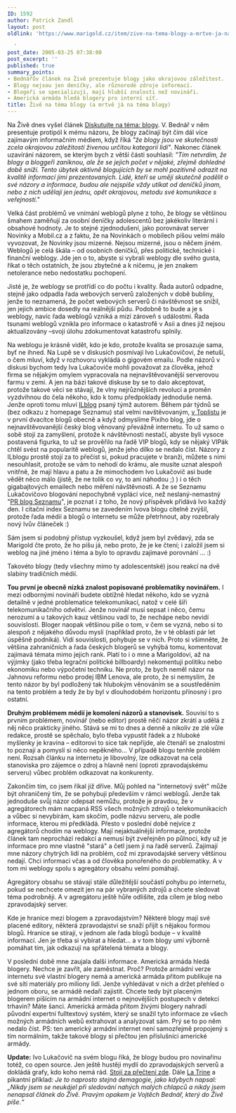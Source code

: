 ```yaml
---
ID: 1592
author: Patrick Zandl
layout: post
oldlink: 'https://www.marigold.cz/item/zive-na-tema-blogy-a-mrtve-ja-na-tema-blogy

  '
post_date: 2005-03-25 07:38:00
post_excerpt: ''
published: true
summary_points:
- Bednářův článek na Živě prezentuje blogy jako okrajovou záležitost.
- Blogy nejsou jen deníčky, ale různorodé zdroje informací.
- Blogeři se specializují, mají hlubší znalosti než novináři.
- Americká armáda hledá blogery pro interní síť.
title: Živě na téma blogy (a mrtvě já na téma blogy)
---
```


<p>Na Živě dnes vyšel článek <a href="http://www.zive.cz/h/Uzivatel/AR.asp?ARI=122644">Diskutujte na téma: blogy</a>. V. Bednář v něm presentuje protipól k mému názoru, že blogy začínají být čím dál více zajímavým informačním médiem, když říká <i>"že blogy jsou ve skutečnosti zcela okrajovou záležitostí živenou určitou kategorií lidí"</i>.   Nakonec článek uzavírání názorem, se kterým bych z větší části souhlasil: <i>"Tím netvrdím, že blogy a bloggeři zaniknou, ale že se jejich počet v nějaké, zřejmě dohledné době sníží. Tento úbytek aktivně blogujících by se mohl pozitivně odrazit na kvalitě informací jimi prezentovaných. Lidé, kteří se umějí skutečně podělit o své názory a informace, budou ale nejspíše vždy utíkat od deníčků jinam, nebo z nich udělají jen jednu, opět okrajovou, metodu své komunikace s veřejností."</i></p>

<p>Velká část problémů ve vnímání weblogů plyne z toho, že blogy se většinou šmahem zaměňují za osobní deníčky adolescentů bez jakékoliv literární i obsahové hodnoty. Je to stejné zjednodušení, jako porovnávat server Novinky a Mobil.cz a z faktu, že na Novinkách o mobilech píšou velmi málo vyvozovat, že Novinky jsou mizerné. Nejsou mizerné, jsou o něčem jiném. Weblogů je celá škála – od osobních deníčků, přes politické, technické i finanční weblogy. Jde jen o to, abyste si vybrali weblogy dle svého gusta, říkat o těch ostatních, že jsou zbytečné a k ničemu, je jen znakem netolerance nebo nedostatku pochopení. </p>

<p>Jisté je, že weblogy se protřídí co do počtu i kvality. Řada autorů odpadne, stejně jako odpadla řada webových serverů založených v době bubliny, jenže to neznamená, že počet webových serverů či návštěvnost se snížil, jen jejich ambice dosedly na reálnější půdu. Podobně to bude a je s weblogy, navíc řada weblogů vzniká a mizí zároveň s událostmi. Řada tsunami weblogů vznikla pro informace o katastrofě v Asii a dnes již nejsou aktualizovány –svoji úlohu zdokumentovat katastrofu splnily.</p>

<p>Na weblogu je krásně vidět, kdo je kdo, protože kvalita se prosazuje sama, byť ne ihned. Na Lupě se v diskusích posmívají Ivo Lukačovičovi, že netuší, o čem mluví, když v rozhovoru vykládá o gigovém emailu. Podle názorů v diskusi bychom tedy Iva Lukačoviče mohli považovat za člověka, jehož firma se nějakým omylem  vypracovala na nejnavštěvovanější serverovou farmu v zemi. A jen na bázi takové diskuse by se to dalo akceptovat, protože takové věci se stávají, že vlny nejrůznějších revolucí a proměn vyzdvihnou do čela někoho, kdo k tomu předpoklady jednoduše nemá. Jenže oproti tomu mluví <a href="http://www.ilblog.cz">ILblog</a> psaný týmž autorem. Během pár týdnů se (bez odkazu z homepage Seznamu) stal velmi navštěvovaným, <a href="http://www.toplist.cz/weblogy">v Toplistu</a> je v první dvacítce blogů obecně a když odmyslíme Pixiho blog, jde o nejnavštěvovanější český blog věnovaný převážně internetu. To už samo o sobě stojí za zamyšlení, protože k návštěvnosti nestačí, abyste byli vysoce postavená figurka, to už se prověřilo na řadě VIP blogů, kdy se nějaký VIPák chtěl svést na popularitě weblogů, jenže jeho dílko se nedalo číst. Názory z ILblogu prostě stojí za to přečíst si, pokud pracujete v branži, můžete s nimi nesouhlasit, protože se vám to nehodí do krámu, ale musíte uznat alespoň vnitřně, že mají hlavu a patu a že mimochodem Ivo Lukačovič asi bude vědět něco málo (jistě, že ne tolik co vy, to ani náhodou ;) ) i o těch gigabajtových emailech nebo měření návštěvnosti. A že se Seznamu Lukačovičovo blogování nepochybně vyplácí více, než neslaný-nemastný "<a href="http://blog.lide.cz/seznam.pr">PR blog Seznamu</a>", je poznat i z toho, že nový příspěvek přidává Ivo každý den. I citační index Seznamu se zavedením Ivova blogu citelně zvýšil, protože řada médií a blogů o internetu se může přetrhnout, aby rozebraly nový Ivův článeček :)</p>

<p>Sám jsem si podobný přístup vyzkoušel, když jsem byl zvědavý, zda se Marigold čte proto, že ho píšu já, nebo proto, že je ke čtení; i založil jsem si weblog na jiné jméno i téma a bylo to opravdu zajímavé porovnání … :)</p>

<p>Takovéto blogy (tedy všechny mimo ty adolescentské) jsou reakcí na dvě slabiny tradičních médií. </p>

<p><b>Tou první je obecně nízká znalost popisované problematiky novinářem.</b> I mezi odbornými novináři budete obtížně hledat někoho, kdo se vyzná detailně v jedné problematice telekomunikací, natož v celé šíři telekomunikačního odvětví. Jenže novinář musí sepsat i něco, čemu nerozumí a u takových kauz většinou vadí to, že nechápe nebo nevidí souvislosti. Bloger naopak většinou píše o tom, v čem se vyzná, nebo si to alespoň z nějakého důvodu myslí (například proto, že v té oblasti pár let úspěšně podniká). Vidí souvislosti, pohybuje se v nich. Proto si všimněte, že většina zahraničních a řada českých blogerů se vyhýbá tomu, komentovat zajímavá témata mimo jejich rank. Platí to i o mne a Marigoldovi, až na výjimky (jako třeba legrační politické billboardy) nekomentuji politiku nebo ekonomiku nebo výpočetní techniku. Ne proto, že bych neměl názor na Jahnovu reformu nebo prodej IBM Lenova, ale proto, že si nemyslím, že tento názor by byl podložený tak hlubokým věnováním se a soustředěním na tento problém a tedy že by byl v dlouhodobém horizontu přínosný i pro ostatní. </p>

<p><b>Druhým problémem médií je komolení názorů a stanovisek.</b> Souvisí to s prvním problémem, novinář (nebo editor) prostě něčí názor zkrátí a udělá z něj něco prakticky jiného. Stává se mi to dnes a denně a nikoliv ze zlé vůle redakce, prostě se spěchalo, bylo třeba vypustit řádek a z hluboké myšlenky je kravina – editorovi to sice tak nepřijde, ale čtenáři se znalostmi to poznají a pomyslí si něco nepěkného… V případě blogu tenhle problém není. Rozsah článku na internetu je libovolný, lze odkazovat na celá stanoviska pro zájemce o zdroj a hlavně není (oproti zpravodajskému serveru) vůbec problém odkazovat na konkurenty. </p>

<p>Zakončím tím, co jsem říkal již dříve. Můj pohled na "internetový svět" může být ohraničený tím, že se pohybuji především v rámci weblogů. Jenže tak jednoduše svůj názor odepsat nemůžu, protože je pravdou, že v agregátorech mám nacpaná RSS všech možných zdrojů o telekomunikacích a vůbec si nevybírám, kam skočím, podle názvu serveru, ale podle informace, kterou mi předkládá. Přesto v poslední době nejvíce z agregátorů chodím na weblogy. Mají nejaktuálnější informace, protože článek tam neprochází redakcí a nemusí být zveřejněn po půlnoci, kdy už je informace pro mne vlastně "stará" a četl jsem ji na řadě serverů. Zajímají mne názory chytrých lidí na problém, což mi zpravodajské servery většinou nedají. Chci informaci včas a od člověka ponořeného do problematiky. A v tom mi weblogy spolu s agregátory obsahu velmi pomáhají. </p>

<p>Agregátory obsahu se stávají stále důležitější součástí pohybu po internetu, pokud se nechcete omezit jen na pár vybraných zdrojů a chcete sledovat téma podrobněji. A v agregátoru ještě hůře odlišíte, zda cílem je blog nebo zpravodajský server. </p>

<p>Kde je hranice mezi blogem a zpravodajstvím? Některé blogy mají své placené editory, některá zpravodajství se snaží přijít s nějakou formou blogů. Hranice se stírají, v jednom ale řada blogů boduje – v kvalitě informací. Jen je třeba si vybírat a hledat… a v tom blogy umí výborně pomáhat tím, jak odkazují na spřátelená témata a blogy. </p>

<p>V poslední době mne zaujala další informace. Americká armáda hledá blogery. Nechce je zavřít, ale zaměstnat. Proč? Protože armádní verze internetu své vlastní blogery nemá a americká armáda přitom publikuje na své síti materiály pro miliony lidí. Jenže vyhledávat v nich a držet přehled o jednom oboru, se armádě nedaří zajistit. Chcete tedy být placeným blogerem píšícím na armádní internet o nejnovějších postupech v detekci trhavin? Máte šanci. Americká armáda přitom živými blogery nahradí původní expertní fulltextový systém, který se snažil tyto informace ze všech možných armádních webů extrahovat a analyzovat sám. Prý se to po něm nedalo číst. PS: ten americký armádní internet není samozřejmě propojený s tím normálním, takže takové blogy si přečtou jen příslušníci americké armády.
</p>

<p><strong>Update:</strong> Ivo Lukačovič na svém blogu říká, že blogy budou pro novinařinu totéž, co open source.</a> Jen ještě hustěji mydlí do zpravodajských serverů a dokládá grafy, kdo koho nemá rád. <a href="http://blog.lide.cz/ilblog/2005/03/28/78">Stojí za přečtení zde</a>. Dále <a href="http://www.dgx.cz/trine/item/zive-nachytal-jsem-se">La Trine</a> a pikantní příklad: <i>Je to naprosto stejná demagogie, jako kdybych napsal: „Nikdy jsem se neukájel při sledování nahých malých chlapců a nikdy jsem nenapsal článek do Živě. Pravým opakem je Vojtěch Bednář, který do Živě píše.“</i>
</p>
